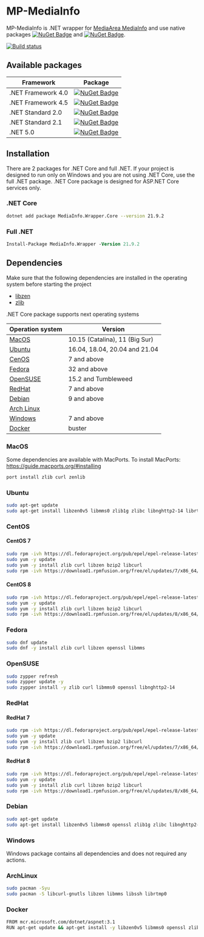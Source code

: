 # MP-MediaInfo
MP-MediaInfo is .NET wrapper for [MediaArea MediaInfo](https://github.com/MediaArea/MediaInfo) and use native packages [![NuGet Badge](https://buildstats.info/nuget/MediaInfo.Native)](https://www.nuget.org/packages/MediaInfo.Native) and [![NuGet Badge](https://buildstats.info/nuget/MediaInfo.Core.Native)](https://www.nuget.org/packages/MediaInfo.Core.Native).

[![Build status](https://ci.appveyor.com/api/projects/status/67ubhtmijuhyhq6q?svg=true)](https://ci.appveyor.com/project/yartat/mp-mediainfo)

## Available packages
| Framework | Package |
|-----------|---------|
| .NET Framework 4.0 | [![NuGet Badge](https://buildstats.info/nuget/MediaInfo.Wrapper)](https://www.nuget.org/packages/MediaInfo.Wrapper) |
| .NET Framework 4.5 | [![NuGet Badge](https://buildstats.info/nuget/MediaInfo.Wrapper)](https://www.nuget.org/packages/MediaInfo.Wrapper) |
| .NET Standard 2.0 | [![NuGet Badge](https://buildstats.info/nuget/MediaInfo.Wrapper.Core)](https://www.nuget.org/packages/MediaInfo.Wrapper.Core) |
| .NET Standard 2.1 | [![NuGet Badge](https://buildstats.info/nuget/MediaInfo.Wrapper.Core)](https://www.nuget.org/packages/MediaInfo.Wrapper.Core) |
| .NET 5.0 | [![NuGet Badge](https://buildstats.info/nuget/MediaInfo.Wrapper.Core)](https://www.nuget.org/packages/MediaInfo.Wrapper.Core) |

## Installation
There are 2 packages for .NET Core and full .NET. If your project is designed to run only on Windows and you are not using .NET Core, use the full .NET package. .NET Core package is designed for ASP.NET Core services only.
### .NET Core
```sh
dotnet add package MediaInfo.Wrapper.Core --version 21.9.2
```
### Full .NET
```ps
Install-Package MediaInfo.Wrapper -Version 21.9.2
```
## Dependencies
Make sure that the following dependencies are installed in the operating system before starting the project
* [libzen](https://github.com/MediaArea/ZenLib)
* [zlib](https://zlib.net)

.NET Core package supports next operating systems

| Operation system | Version |
|-----------|---------|
| [MacOS](#macos) | 10.15 (Catalina), 11 (Big Sur) |
| [Ubuntu](#ubuntu) | 16.04, 18.04, 20.04 and 21.04 |
| [CenOS](#centos) | 7 and above |
| [Fedora](#fedora) | 32 and above |
| [OpenSUSE](#opensuse) | 15.2 and Tumbleweed |
| [RedHat](#redhat) | 7 and above |
| [Debian](#debian) | 9 and above |
| [Arch Linux](#archlinux) | |
| [Windows](#windows) | 7 and above |
| [Docker](#docker) | buster |
### MacOS
Some dependencies are available with MacPorts. To install MacPorts:
https://guide.macports.org/#installing

```sh
port install zlib curl zenlib
```
### Ubuntu
```sh
sudo apt-get update
sudo apt-get install libzen0v5 libmms0 zlib1g zlibc libnghttp2-14 librtmp1 curl libcurl4-gnutls-dev libglib2.0-dev
```
### CentOS
#### CentOS 7
```sh
sudo rpm -ivh https://dl.fedoraproject.org/pub/epel/epel-release-latest-7.noarch.rpm
sudo yum -y update
sudo yum -y install zlib curl libzen bzip2 libcurl
sudo rpm -ivh https://download1.rpmfusion.org/free/el/updates/7/x86_64/l/libmms-0.6.4-2.el7.x86_64.rpm
```
#### CentOS 8
```sh
sudo rpm -ivh https://dl.fedoraproject.org/pub/epel/epel-release-latest-8.noarch.rpm
sudo yum -y update
sudo yum -y install zlib curl libzen bzip2 libcurl
sudo rpm -ivh https://download1.rpmfusion.org/free/el/updates/8/x86_64/l/libmms-0.6.4-8.el8.x86_64.rpm
```
### Fedora
```sh
sudo dnf update
sudo dnf -y install zlib curl libzen openssl libmms
```
### OpenSUSE
```sh
sudo zypper refresh
sudo zypper update -y
sudo zypper install -y zlib curl libmms0 openssl libnghttp2-14
```
### RedHat
#### RedHat 7
```sh
sudo rpm -ivh https://dl.fedoraproject.org/pub/epel/epel-release-latest-7.noarch.rpm
sudo yum -y update
sudo yum -y install zlib curl libzen bzip2 libcurl
sudo rpm -ivh https://download1.rpmfusion.org/free/el/updates/7/x86_64/l/libmms-0.6.4-2.el7.x86_64.rpm
```
#### RedHat 8
```sh
sudo rpm -ivh https://dl.fedoraproject.org/pub/epel/epel-release-latest-8.noarch.rpm
sudo yum -y update
sudo yum -y install zlib curl libzen bzip2 libcurl
sudo rpm -ivh https://download1.rpmfusion.org/free/el/updates/8/x86_64/l/libmms-0.6.4-8.el8.x86_64.rpm
```
### Debian
```sh
sudo apt-get update
sudo apt-get install libzen0v5 libmms0 openssl zlib1g zlibc libnghttp2-14 librtmp1 curl libcurl4-gnutls-dev libglib2.0
```
### Windows
Windows package contains all dependencies and does not required any actions.

### ArchLinux
```sh
sudo pacman -Syu
sudo pacman -S libcurl-gnutls libzen libmms libssh librtmp0
```
### Docker
```sh
FROM mcr.microsoft.com/dotnet/aspnet:3.1
RUN apt-get update && apt-get install -y libzen0v5 libmms0 openssl zlib1g zlibc libnghttp2-14 librtmp1 curl libcurl4-gnutls-dev libglib2.0
```
